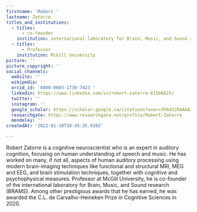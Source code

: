 ```yaml
---
firstname: 'Robert '
lastname: Zatorre
titles_and_institutions:
  - titles:
      - co-founder
    institution: international laboratory for Brain, Music, and Sound research (BRAMS)
  - titles:
      - Professor
    institution: McGill University
picture: ''
picture_copyright: ''
social_channels:
  website: ''
  wikipedia: ''
  orcid_id: '0000-0003-1730-7423 '
  linkedin: https://www.linkedin.com/in/robert-zatorre-615b6825/
  twitter: ''
  instagram: ''
  google_scholar: https://scholar.google.ca/citations?user=7PAd3Z0AAAAJ&hl=en
  researchgate: https://www.researchgate.net/profile/Robert-Zatorre
  mendeley: ''
createdAt: '2022-01-10T10:45:35.930Z'

---
```


Robert Zatorre is a cognitive neuroscientist who is an expert in auditory cognition, focusing on human understanding of speech and music. He has worked on many, if not all, aspects of human auditory processing using modern brain-imaging techniques like functional and structural MRI, MEG and EEG, and brain stimulation techniques, together with cognitive and psychophysical measures. Professor at McGill University, he is co-founder of the international laboratory for Brain, Music, and Sound research (BRAMS). Among other prestigious awards that he has earned, he was awarded the C.L. de Carvalho-Heineken Prize in Cognitive Sciences in 2020.
